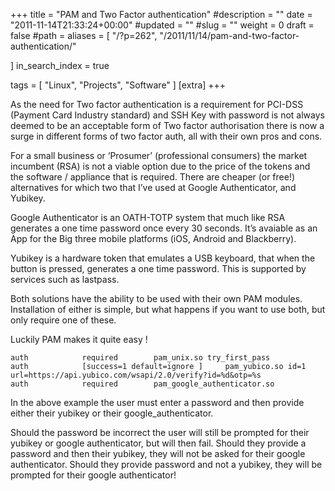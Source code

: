 +++
title = "PAM and Two Factor authentication"
#description = ""
date = "2011-11-14T21:33:24+00:00"
#updated = ""
#slug = ""
weight = 0
draft = false
#path = 
aliases = [
    "/?p=262",
    "/2011/11/14/pam-and-two-factor-authentication/"
    
]
in_search_index = true


tags = [
    "Linux",
    "Projects",
    "Software"
]
[extra]
+++

As the need for Two factor authentication is a requirement for PCI-DSS (Payment Card Industry standard) and SSH Key with password is not always deemed to be an acceptable form of Two factor authorisation there is now a surge in different forms of two factor auth, all with their own pros and cons.

For a small business or ‘Prosumer’ (professional consumers) the market incumbent (RSA) is not a viable option due to the price of the tokens and the software / appliance that is required. There are cheaper (or free!) alternatives for which two that I’ve used at Google Authenticator, and Yubikey.

Google Authenticator is an OATH-TOTP system that much like RSA generates a one time password once every 30 seconds. It’s avaiable as an App for the Big three mobile platforms (iOS, Android and Blackberry).

Yubikey is a hardware token that emulates a USB keyboard, that when the button is pressed, generates a one time password. This is supported by services such as lastpass.

Both solutions have the ability to be used with their own PAM modules. Installation of either is simple, but what happens if you want to use both, but only require one of these.

Luckily PAM makes it quite easy !

```
auth            required        pam_unix.so try_first_pass
auth            [success=1 default=ignore ]     pam_yubico.so id=1 url=https://api.yubico.com/wsapi/2.0/verify?id=%d&otp=%s
auth            required        pam_google_authenticator.so
```

In the above example the user must enter a password and then provide either their yubikey or their google_authenticator.

Should the password be incorrect the user will still be prompted for their yubikey or google authenticator, but will then fail. Should they provide a password and then their yubikey, they will not be asked for their google authenticator. Should they provide password and not a yubikey, they will be prompted for their google authenticator!